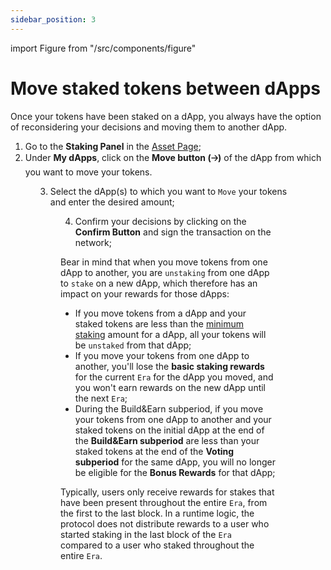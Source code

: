 ```yaml
---
sidebar_position: 3
---
```


import Figure from "/src/components/figure"

# Move staked tokens between dApps

Once your tokens have been staked on a dApp, you always have the option of reconsidering your decisions and moving them to another dApp.

1) Go to the **Staking Panel** in the [Asset Page](https://portal.astar.network/astar/assets);
2) Under **My dApps**, click on the **Move button (🡢)** of the dApp from which you want to move your tokens.

<Figure src={require('/docs/use/dapp-staking/for-stakers/img/MydApps_Panel_1.png').default } width="85%" /> 

3) Select the dApp(s) to which you want to `Move` your tokens and enter the desired amount;

<Figure src={require('/docs/use/dapp-staking/for-stakers/img/Staking_Page_3.png').default } width="75%" /> 

4) Confirm your decisions by clicking on the **Confirm Button** and sign the transaction on the network;

Bear in mind that when you move tokens from one dApp to another, you are `unstaking` from one dApp to `stake` on a new dApp, which therefore has an impact on your rewards for those dApps:

- If you move tokens from a dApp and your staked tokens are less than the [minimum staking](/docs/use/dapp-staking/for-stakers/#parameters) amount for a dApp, all your tokens will be `unstaked` from that dApp;
- If you move your tokens from one dApp to another, you'll lose the **basic staking rewards** for the current `Era` for the dApp you moved, and you won't earn rewards on the new dApp until the next `Era`;
- During the Build&Earn subperiod, if you move your tokens from one dApp to another and your staked tokens on the initial dApp at the end of the **Build&Earn subperiod** are less than your staked tokens at the end of the **Voting subperiod** for the same dApp, you will no longer be eligible for the **Bonus Rewards** for that dApp;

Typically, users only receive rewards for stakes that have been present throughout the entire `Era`, from the first to the last block. In a runtime logic, the protocol does not distribute rewards to a user who started staking in the last block of the `Era` compared to a user who staked throughout the entire `Era`.
